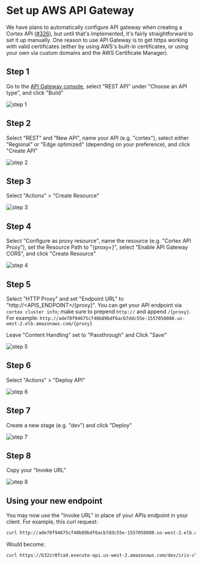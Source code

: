 # Set up AWS API Gateway

We have plans to automatically configure API gateway when creating a Cortex API ([#326](https://github.com/cortexlabs/cortex/issues/326)), but until that's implemented, it's fairly straightforward to set it up manually. One reason to use API Gateway is to get https working with valid certificates (either by using AWS's built-in certificates, or using your own via custom domains and the AWS Certificate Manager).

## Step 1

Go to the [API Gateway console](https://console.aws.amazon.com/apigateway/home), select "REST API" under "Choose an API type", and click "Build"

![step 1](https://user-images.githubusercontent.com/808475/78293216-18269e80-74dd-11ea-9e68-86922c2cbc7c.png)

## Step 2

Select "REST" and "New API", name your API (e.g. "cortex"), select either "Regional" or "Edge optimized" (depending on your preference), and click "Create API"

![step 2](https://user-images.githubusercontent.com/808475/78293434-66d43880-74dd-11ea-92d6-692158171a3f.png)

## Step 3

Select "Actions" > "Create Resource"

![step 3](https://user-images.githubusercontent.com/808475/78293491-7b183580-74dd-11ea-9604-54a4bf407320.png)

## Step 4

Select "Configure as proxy resource", name the resource (e.g. "Cortex API Proxy"), set the Resource Path to "{proxy+}", select "Enable API Gateway CORS", and click "Create Resource"

![step 4](https://user-images.githubusercontent.com/808475/78293551-91be8c80-74dd-11ea-9af1-673dce03c36e.png)

## Step 5

Select "HTTP Proxy" and set "Endpoint URL" to "http://<APIS_ENDPOINT>/{proxy}". You can get your API endpoint via `cortex cluster info`; make sure to prepend `http://` and append `/{proxy}`. For example: `http://ade70f94675cf40b89bdf6acb7ddc55e-1557058080.us-west-2.elb.amazonaws.com/{proxy}`

Leave "Content Handling" set to "Passthrough" and Click "Save"

![step 5](https://user-images.githubusercontent.com/808475/78293586-a69b2000-74dd-11ea-9b16-8e8f544e700a.png)

## Step 6

Select "Actions" > "Deploy API"

![step 6](https://user-images.githubusercontent.com/808475/78293643-bdda0d80-74dd-11ea-9295-8dba59785e78.png)

## Step 7

Create a new stage (e.g. "dev") and click "Deploy"

![step 7](https://user-images.githubusercontent.com/808475/78293672-d0ecdd80-74dd-11ea-93cf-21420a7bb94f.png)

## Step 8

Copy your "Invoke URL"

![step 8](https://user-images.githubusercontent.com/808475/78293715-e6620780-74dd-11ea-96dd-12a3b60037ca.png)

## Using your new endpoint

You may now use the "Invoke URL" in place of your APIs endpoint in your client. For example, this curl request:

```bash
curl http://ade70f94675cf40b89bdf6acb7ddc55e-1557058080.us-west-2.elb.amazonaws.com/iris-classifier -X POST -H "Content-Type: application/json" -d @sample.json
```

Would become:

```bash
curl https://b32zr0fca9.execute-api.us-west-2.amazonaws.com/dev/iris-classifier -X POST -H "Content-Type: application/json" -d @sample.json
```
